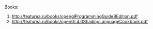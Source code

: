 Books:

1) http://featurea.ru/books/openglProgrammingGuide8Edition.pdf
2) http://featurea.ru/books/openGL4.0ShadingLanguageCookbook.pdf
